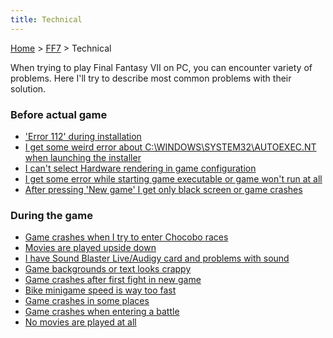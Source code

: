 ```yaml
---
title: Technical
---
```


[Home](Main%20Page.md) > [FF7](FF7.md) > Technical

When trying to play Final Fantasy VII on PC, you can encounter variety
of problems. Here I'll try to describe most common problems with their
solution.

### Before actual game

-   ['Error 112' during installation][]
-   [I get some weird error about C:\\WINDOWS\\SYSTEM32\\AUTOEXEC.NT
    when launching the installer][]
-   [I can't select Hardware rendering in game configuration][]
-   [I get some error while starting game executable or game won't run
    at all][]
-   [After pressing 'New game' I get only black screen or game
    crashes][]

### During the game

-   [Game crashes when I try to enter Chocobo races][]
-   [Movies are played upside down][]
-   [I have Sound Blaster Live/Audigy card and problems with sound][]
-   [Game backgrounds or text looks crappy][]
-   [Game crashes after first fight in new game][]
-   [Bike minigame speed is way too fast][]
-   [Game crashes in some places][]
-   [Game crashes when entering a battle][]
-   [No movies are played at all][]

  ['Error 112' during installation]: FF7/Technical/Error%20112.md "wikilink"
  [I get some weird error about C:\\WINDOWS\\SYSTEM32\\AUTOEXEC.NT when launching the installer]:
    FF7/Technical/Autoexec.nt "wikilink"
  [I can't select Hardware rendering in game configuration]: FF7/Technical/Hardware%20rendering.md
    "wikilink"
  [I get some error while starting game executable or game won't run at all]:
    FF7/Technical/Game_won't_run "wikilink"
  [After pressing 'New game' I get only black screen or game crashes]: FF7/Technical/New%20game.md
    "wikilink"
  [Game crashes when I try to enter Chocobo races]: FF7/Technical/Chocobo%20races.md
    "wikilink"
  [Movies are played upside down]: FF7/Technical/Movies.md "wikilink"
  [I have Sound Blaster Live/Audigy card and problems with sound]: FF7/Technical/Sound%20blaster.md
    "wikilink"
  [Game backgrounds or text looks crappy]: FF7/Technical/Graphic%20problems.md
    "wikilink"
  [Game crashes after first fight in new game]: FF7/Technical/1st%20fight.md
    "wikilink"
  [Bike minigame speed is way too fast]: FF7/Technical/Bike%20minigame.md
    "wikilink"
  [Game crashes in some places]: FF7/Technical/Random%20crashes.md "wikilink"
  [Game crashes when entering a battle]: FF7/Technical/Swirl.md "wikilink"
  [No movies are played at all]: FF7/Technical/NoMovies.md "wikilink"
